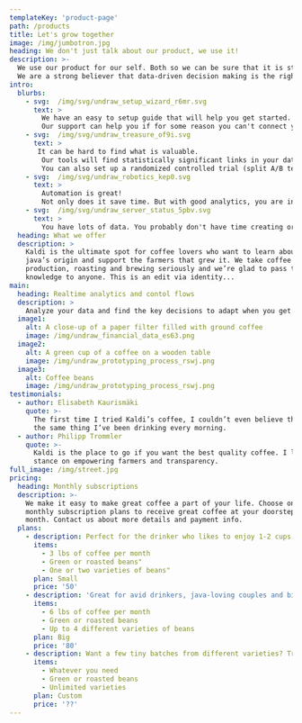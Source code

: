 ```yaml
---
templateKey: 'product-page'
path: /products
title: Let's grow together
image: /img/jumbotron.jpg
heading: We don't just talk about our product, we use it!
description: >-
  We use our product for our self. Both so we can be sure that it is streamlined, works well and it does what it should be doing.
  We are a strong believer that data-driven decision making is the right way, so for us not to use it would be a bit hypocritical.
intro:
  blurbs:
    - svg:  /img/svg/undraw_setup_wizard_r6mr.svg
      text: >
        We have an easy to setup guide that will help you get started. The first step needed is gathering all your data, so it can be processed. Sound complicated? Not with us.
        Our support can help you if for some reason you can't connect your data.
    - svg:  /img/svg/undraw_treasure_of9i.svg
      text: >
       It can be hard to find what is valuable.
        Our tools will find statistically significant links in your data.
        You can also set up a randomized controlled trial (split A/B testing) for evaluating changes in your organization.
    - svg:  /img/svg/undraw_robotics_kep0.svg
      text: >
        Automation is great! 
        Not only does it save time. But with good analytics, you are in controll. Get real-time feedback for performance, cost or other relevant metrics.
    - svg:  /img/svg/undraw_server_status_5pbv.svg
      text: >
        You have lots of data. You probably don't have time creating or analyzing reports. And the reports are probably don't reflect  the "what". What to change, what to increase/decrease. We find the "what" so you can do the "do".
  heading: What we offer
  description: >
    Kaldi is the ultimate spot for coffee lovers who want to learn about their
    java’s origin and support the farmers that grew it. We take coffee
    production, roasting and brewing seriously and we’re glad to pass that
    knowledge to anyone. This is an edit via identity...
main:
  heading: Realtime analytics and contol flows
  description: >
    Analyze your data and find the key decisions to adapt when you get the feedback. Automated your task with a flow that performs those actions. Then perform the analyze step again, and the feedback loop is closed. 
  image1:
    alt: A close-up of a paper filter filled with ground coffee
    image: /img/undraw_financial_data_es63.png
  image2:
    alt: A green cup of a coffee on a wooden table
    image: /img/undraw_prototyping_process_rswj.png
  image3:
    alt: Coffee beans
    image: /img/undraw_prototyping_process_rswj.png
testimonials:
  - author: Elisabeth Kaurismäki
    quote: >-
      The first time I tried Kaldi’s coffee, I couldn’t even believe that was
      the same thing I’ve been drinking every morning.
  - author: Philipp Trommler
    quote: >-
      Kaldi is the place to go if you want the best quality coffee. I love their
      stance on empowering farmers and transparency.
full_image: /img/street.jpg
pricing:
  heading: Monthly subscriptions
  description: >-
    We make it easy to make great coffee a part of your life. Choose one of our
    monthly subscription plans to receive great coffee at your doorstep each
    month. Contact us about more details and payment info.
  plans:
    - description: Perfect for the drinker who likes to enjoy 1-2 cups per day.
      items:
        - 3 lbs of coffee per month
        - Green or roasted beans"
        - One or two varieties of beans"
      plan: Small
      price: '50'
    - description: 'Great for avid drinkers, java-loving couples and bigger crowds'
      items:
        - 6 lbs of coffee per month
        - Green or roasted beans
        - Up to 4 different varieties of beans
      plan: Big
      price: '80'
    - description: Want a few tiny batches from different varieties? Try our custom plan
      items:
        - Whatever you need
        - Green or roasted beans
        - Unlimited varieties
      plan: Custom
      price: '??'
---
```

